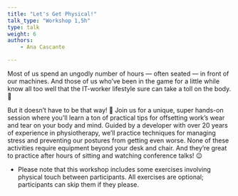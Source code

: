 ```yaml
---
title: "Let's Get Physical!"
talk_type: "Workshop 1,5h"
type: talk
weight: 6
authors:
    - Ana Cascante

---
```

Most of us spend an ungodly number of hours — often seated — in front of our machines. And those of us who’ve been in the game for a little while know all too well that the IT-worker lifestyle sure can take a toll on the body. 🙈
 
But it doesn’t have to be that way! 🎉 Join us for a unique, super hands-on session where you'll learn a ton of practical tips for offsetting work’s wear and tear on your body and mind. Guided by a developer with over 20 years of experience in physiotherapy, we’ll practice techniques for managing stress and preventing our postures from getting even worse. None of these activities require equipment beyond your desk and chair. And they’re great to practice after hours of sitting and watching conference talks! 😉
 
* Please note that this workshop includes some exercises involving physical touch between participants. All exercises are optional; participants can skip them if they please.

